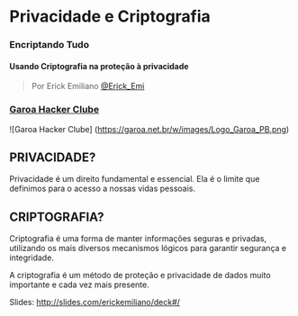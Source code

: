 
# Privacidade e Criptografia
### Encriptando Tudo
#### Usando Criptografia na proteção à privacidade

> Por Erick Emiliano
> [@Erick_Emi](https://twitter.com/Erick_Emi)

### [Garoa Hacker Clube](https://garoa.net.br)
![Garoa Hacker Clube]
(https://garoa.net.br/w/images/Logo_Garoa_PB.png)

## PRIVACIDADE?

Privacidade é um direito fundamental e essencial.
Ela é o limite que definimos para o acesso a nossas vidas pessoais.

## CRIPTOGRAFIA?

Criptografia é uma forma de manter informações seguras e privadas, utilizando os mais diversos mecanismos lógicos para garantir segurança e integridade.

A criptografia é um método de proteção e privacidade de dados muito importante e cada vez mais presente. 



Slides:
http://slides.com/erickemiliano/deck#/

